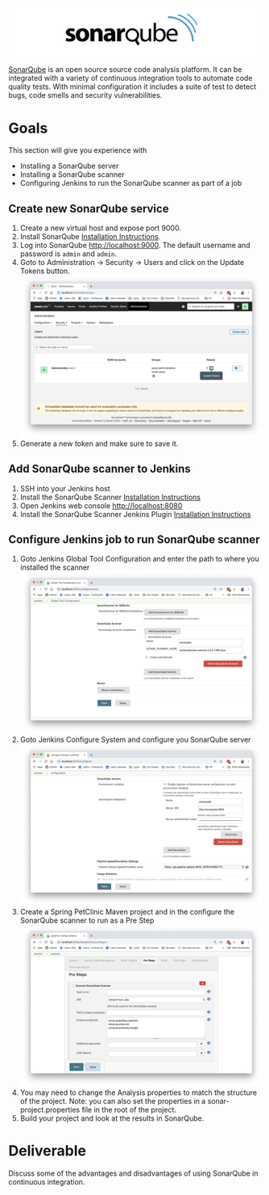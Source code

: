 <center>

  ![SonarQube](../img/sonarqube.png)

</center>


[SonarQube](https://www.sonarqube.org/) is an open source source code analysis platform. It can be integrated with a variety of continuous integration tools to automate code quality tests. With minimal configuration it includes a suite of test to detect bugs, code smells and security vulnerabilities.

# Goals
This section will give you experience with
- Installing a SonarQube server
- Installing a SonarQube scanner
- Configuring Jenkins to run the SonarQube scanner as part of a job

## Create new SonarQube service

1. Create a new virtual host and expose port 9000.
2. Install SonarQube [Installation Instructions](https://docs.sonarqube.org/latest/setup/install-server/).
3. Log into SonarQube [http://localhost:9000](http://localhost:9000). The default username and password is `admin` and `admin`.
4. Goto to Administration -> Security -> Users and click on the Update Tokens button.
![](img/sonarqube-security_users.png)
5. Generate a new token and make sure to save it.

## Add SonarQube scanner to Jenkins
1. SSH into your Jenkins host
2. Install the SonarQube Scanner [Installation Instructions](https://docs.sonarqube.org/display/SCAN/Analyzing+with+SonarQube+Scanner)
3. Open Jenkins web console [http://localhost:8080](http://localhost:8080)
4. Install the SonarQube Scanner Jenkins Plugin [Installation Instructions](https://docs.sonarqube.org/display/SCAN/Analyzing+with+SonarQube+Scanner+for+Jenkins)

## Configure Jenkins job to run SonarQube scanner
1. Goto Jenkins Global Tool Configuration and enter the path to where you installed the scanner
![](img/jenkins-sonarqube_scanner.png)
2. Goto Jenkins Configure System and configure you SonarQube server
![](img/jenkins-sonarqube_server.png)
3. Create a Spring PetClinic Maven project and in the configure the SonarQube scanner to run as a Pre Step
![](img/jenkins-sonarqube_prestep.png)
4. You may need to change the Analysis properties to match the structure of the project. Note: you can also set the properties in a sonar-project.properties file in the root of the project.
5. Build your project and look at the results in SonarQube.


# Deliverable

Discuss some of the advantages and disadvantages of using SonarQube in continuous integration.
